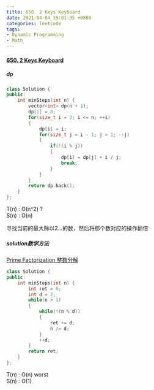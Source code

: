 ```yaml
---
title: 650. 2 Keys Keyboard
date: 2021-04-04 15:01:35 +0800
categories: leetcode
tags: 
- Dynamic Programming
- Math
---
```

#### [650. 2 Keys Keyboard](https://leetcode.com/problems/2-keys-keyboard/)

##### dp
```c++
class Solution {
public:
    int minSteps(int n) {
        vector<int> dp(n + 1);
        dp[1] = 0;
        for(size_t i = 2; i <= n; ++i)
        {
            dp[i] = i;
            for(size_t j = i - 1; j > 1; --j)
            {
                if(!(i % j))
                {
                    dp[i] = dp[j] + i / j;
                    break;
                }
            }
        }
        return dp.back();
    }
};
````
T(n) : O(n^2) ? <br>
S(n) : O(n)

寻找当前的最大除以2...的数，然后将那个数对应的操作翻倍

##### solution数学方法 

[Prime Factorization 整数分解](https://zh.wikipedia.org/wiki/%E6%95%B4%E6%95%B0%E5%88%86%E8%A7%A3)

```c++
class Solution {
public:
    int minSteps(int n) {
        int ret = 0;
        int d = 2;
        while(n > 1)
        {
            while(!(n % d))
            {
                ret += d;
                n /= d;
            }
            ++d;
        }
        return ret;
    }
};
```
T(n) : O(n) worst <br>
S(n) : O(1)

